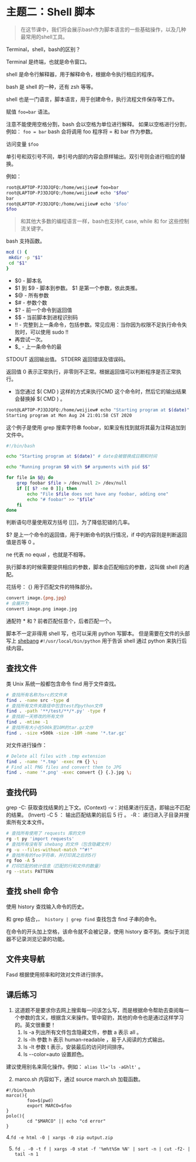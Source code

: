 # 主题二：Shell 脚本

> 在这节课中，我们将会展示bash作为脚本语言的一些基础操作，以及几种最常用的shell工具。

Terminal，shell，bash的区别？ 

Terminal 是终端，也就是命令窗口。

shell 是命令行解释器，用于解释命令，根据命令执行相应的程序。

bash 是 shell 的一种，还有 zsh 等等。

shell 也是一门语言，脚本语言，用于创建命令，执行流程文件保存等工作。

赋值 `foo=bar` 语法。

注意不能使用空格分割，bash 会以空格为单位进行解释。
如果以空格进行分割，例如： `foo = bar` bash 会将调用 foo 程序将 = 和 bar 作为参数。

访问变量 `$foo`

单引号和双引号不同，单引号内部的内容会原样输出。双引号则会进行相应的替换。

例如：

```bash
root@LAPTOP-PJ3DJQFQ:/home/weijiew# foo=bar
root@LAPTOP-PJ3DJQFQ:/home/weijiew# echo "$foo"
bar
root@LAPTOP-PJ3DJQFQ:/home/weijiew# echo '$foo'
$foo
```

> 和其他大多数的编程语言一样，bash也支持if, case, while 和 for 这些控制流关键字。

bash 支持函数。

```bash
mcd () {
 mkdir -p "$1"
 cd "$1"
}
```

* $0 - 脚本名
* $1 到 $9 - 脚本到参数。 $1 是第一个参数，依此类推。
* $@ - 所有参数
* $# - 参数个数
* $? - 前一个命令到返回值
* \$$ - 当前脚本到进程识别码
* !! - 完整到上一条命令，包括参数。常见应用：当你因为权限不足执行命令失败时，可以使用 sudo !!
* 再尝试一次。
* $_ - 上一条命令的最

STDOUT 返回输出值。
STDERR 返回错误及错误码。

返回值 0 表示正常执行，非零则不正常。根据返回值可以判断程序是否正常执行。

* 当您通过 $( CMD ) 这样的方式来执行CMD 这个命令时，然后它的输出结果会替换掉 $( CMD ) 。

```bash
root@LAPTOP-PJ3DJQFQ:/home/weijiew# echo "Starting program at $(date)"
Starting program at Mon Aug 24 21:01:58 CST 2020
```

这个例子是使用 grep 搜索字符串 foobar，如果没有找到就将其最为注释追加到文件中。

```bash
#!/bin/bash

echo "Starting program at $(date)" # date会被替换成日期和时间

echo "Running program $0 with $# arguments with pid $$"

for file in $@; do
    grep foobar $file > /dev/null 2> /dev/null
    if [[ $? -ne 0 ]]; then
        echo "File $file does not have any foobar, adding one"
        echo "# foobar" >> "$file"
    fi
done
```

判断语句尽量使用双方括号 [[]]，为了降低犯错的几率。

$? 是上一个命令的返回值，用于判断命令的执行情况，if 中的内容则是判断返回值是否等 0 。

ne 代表 no equal ，也就是不相等。

执行脚本的时候需要提供相应的参数，脚本会匹配相应的参数，这叫做 shell 的通配。

花括号： {} 用于匹配文件的特殊部分。

```bash
convert image.{png,jpg}
# 会展开为
convert image.png image.jpg
```

通配符 * 和 ? 前者匹配任意个，后者匹配一个。

脚本不一定非得用 shell 写，也可以采用 python 写脚本。
但是需要在文件的头部写上 [shebang](https://en.wikipedia.org/wiki/Shebang_(Unix)) `#!/usr/local/bin/python`
用于告诉 shell 通过 python 来执行后续内容。

## 查找文件

类 Unix 系统一般都包含命令 find 用于文件查找。


```bash
# 查找所有名称为src的文件夹
find . -name src -type d
# 查找所有文件夹路径中包含test的python文件
find . -path '**/test/**/*.py' -type f
# 查找前一天修改的所有文件
find . -mtime -1
# 查找所有大小在500k至10M的tar.gz文件
find . -size +500k -size -10M -name '*.tar.gz'
```

对文件进行操作：

```bash
# Delete all files with .tmp extension
find . -name '*.tmp' -exec rm {} \;
# Find all PNG files and convert them to JPG
find . -name '*.png' -exec convert {} {.}.jpg \;
```

## 查找代码

grep 
  -C: 获取查找结果的上下文。(Context)
  -v：对结果进行反选，即输出不匹配的结果。 (Invert)
  -C 5 ： 输出匹配结果的前后 5 行 。
  -R： 递归进入子目录并搜索所有文本文件。

```bash
# 查找所有使用了 requests 库的文件
rg -t py 'import requests'
# 查找所有没有写 shebang 的文件（包含隐藏文件）
rg -u --files-without-match "^#!"
# 查找所有的foo字符串，并打印其之后的5行
rg foo -A 5
# 打印匹配的统计信息（匹配的行和文件的数量）
rg --stats PATTERN
```

## 查找 shell 命令

使用 history 查找输入命令的历史。

和 grep 结合，`。 history | grep find` 查找包含 find 子串的命令。

在命令的开头加上空格，该命令就不会被记录，使用 history 查不到。类似于浏览器不记录浏览记录的功能。


## 文件夹导航

Fasd 根据使用频率和时效对文件进行排序。

## 课后练习


1. 这道题不是要求你去网上搜索每一问该怎么写，而是根据命令帮助去查阅每一个参数的含义，根据含义来操作。管中窥豹，其他的命令也是通过这样学习的。英文很重要！
   1. ls -a 列出所有文件包含隐藏文件，参数 a 表示 all 。
   2. ls -lh 参数 h 表示  human-readable ，易于人阅读的方式输出。
   3. ls -lt 参数 t 表示，安装最后的访问时间排序。
   4. ls --color=auto 设置颜色。

建议使用别名来简化操作。例如： `alias ll='ls -aGhlt'` 。

2. marco.sh 内容如下，通过 source march.sh 加载函数。

```shell
#!/bin/bash
marco(){
        foo=$(pwd)
        export MARCO=$foo
}
polo(){
        cd "$MARCO" || echo "cd error"
}
```

4.`fd -e html -0 | xargs -0 zip output.zip`

5. `fd . -0 -t f | xargs -0 stat -f '%m%t%Sm %N' | sort -n | cut -f2- | tail -n 1` 
